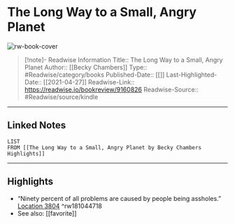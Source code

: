 # The Long Way to a Small, Angry Planet

![rw-book-cover](https://images-na.ssl-images-amazon.com/images/I/51zZix78YrL._SL200_.jpg)
<br>
>[!note]- Readwise Information
>Title:: The Long Way to a Small, Angry Planet
>Author:: [[Becky Chambers]]
>Type:: #Readwise/category/books
>Published-Date:: [[]]
>Last-Highlighted-Date:: [[2021-04-27]]
>Readwise-Link:: https://readwise.io/bookreview/9160826
>Readwise-Source:: #Readwise/source/kindle
--- 

## Linked Notes
```dataview
LIST
FROM [[The Long Way to a Small, Angry Planet by Becky Chambers Highlights]]
```

---

## Highlights
- “Ninety percent of all problems are caused by people being assholes.” [Location 3804](https://readwise.io/open/181044718) ^rw181044718 
- See also: [[favorite]] 

